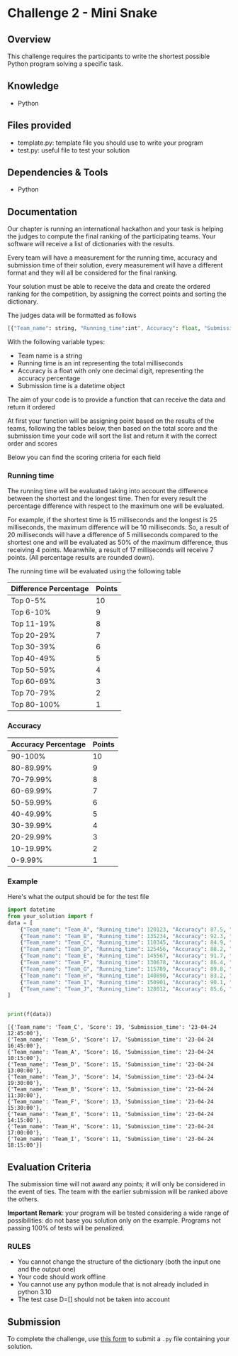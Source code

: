 # Challenge 2 - Mini Snake

## Overview

This challenge requires the participants to write the shortest possible Python program solving a specific task.

## Knowledge

- Python

## Files provided

- template.py: template file you should use to write your program
- test.py: useful file to test your solution

## Dependencies & Tools

- Python

## Documentation

Our chapter is running an international hackathon and your task is helping the judges to compute the final ranking of the participating teams. Your software will receive a list of dictionaries with the results.

Every team will have a measurement for the running time, accuracy and submission time of their solution, every measurement will have a different format and they will all be considered for the final ranking.

Your solution must be able to receive the data and create the ordered ranking for the competition, by assigning the correct points and sorting the dictionary.

The judges data will be formatted as follows

```python
[{"Team_name": string, "Running_time":int", Accuracy": float, "Submission_time": datetime}, {"Team_name": string, "Running_time":int,” Accuracy": float, "Submission_time": datetime}, . . .]
```

With the following variable types:

- Team name is a string
- Running time is an int representing the total milliseconds
- Accuracy is a float with only one decimal digit, representing the accuracy percentage
- Submission time is a datetime object

The aim of your code is to provide a function that can receive the data and return it ordered

At first your function will be assigning point based on the results of the teams, following the tables below, then based on the total score and the submission time your code will sort the list and return it with the correct order and scores

Below you can find the scoring criteria for each field

### Running time

The running time will be evaluated taking into account the difference between the shortest and the longest time. Then for every result the percentage difference with respect to the maximum one will be evaluated.

For example, if the shortest time is 15 milliseconds and the longest is 25 milliseconds, the maximum difference will be 10 milliseconds. So, a result of 20 milliseconds will have a difference of 5 milliseconds compared to the shortest one and will be evaluated as 50% of the maximum difference, thus receiving 4 points. Meanwhile, a result of 17 milliseconds will receive 7 points. (All percentage results are rounded down).

The running time will be evaluated using the following table

| Difference Percentage | Points |
| --------------------- | ------ |
| Top 0-5%              | 10     |
| Top 6-10%             | 9      |
| Top 11-19%            | 8      |
| Top 20-29%            | 7      |
| Top 30-39%            | 6      |
| Top 40-49%            | 5      |
| Top 50-59%            | 4      |
| Top 60-69%            | 3      |
| Top 70-79%            | 2      |
| Top 80-100%           | 1      |

### Accuracy

| Accuracy Percentage | Points |
| ------------------- | ------ |
| 90-100%             | 10     |
| 80-89.99%           | 9      |
| 70-79.99%           | 8      |
| 60-69.99%           | 7      |
| 50-59.99%           | 6      |
| 40-49.99%           | 5      |
| 30-39.99%           | 4      |
| 20-29.99%           | 3      |
| 10-19.99%           | 2      |
| 0-9.99%             | 1      |

### Example

Here's what the output should be for the test file

```python
import datetime
from your_solution import f
data = [
    {"Team_name": "Team_A", "Running_time": 120123, "Accuracy": 87.5, "Submission_time": datetime.datetime(2024, 4, 23, 10, 15, 0)},
    {"Team_name": "Team_B", "Running_time": 135234, "Accuracy": 92.3, "Submission_time": datetime.datetime(2024, 4, 23, 11, 30, 0)},
    {"Team_name": "Team_C", "Running_time": 110345, "Accuracy": 84.9, "Submission_time": datetime.datetime(2024, 4, 23, 12, 45, 0)},
    {"Team_name": "Team_D", "Running_time": 125456, "Accuracy": 88.2, "Submission_time": datetime.datetime(2024, 4, 23, 13, 0, 0)},
    {"Team_name": "Team_E", "Running_time": 145567, "Accuracy": 91.7, "Submission_time": datetime.datetime(2024, 4, 23, 14, 15, 0)},
    {"Team_name": "Team_F", "Running_time": 130678, "Accuracy": 86.4, "Submission_time": datetime.datetime(2024, 4, 23, 15, 30, 0)},
    {"Team_name": "Team_G", "Running_time": 115789, "Accuracy": 89.8, "Submission_time": datetime.datetime(2024, 4, 23, 16, 45, 0)},
    {"Team_name": "Team_H", "Running_time": 140890, "Accuracy": 83.2, "Submission_time": datetime.datetime(2024, 4, 23, 17, 0, 0)},
    {"Team_name": "Team_I", "Running_time": 150901, "Accuracy": 90.1, "Submission_time": datetime.datetime(2024, 4, 23, 18, 15, 0)},
    {"Team_name": "Team_J", "Running_time": 128012, "Accuracy": 85.6, "Submission_time": datetime.datetime(2024, 4, 23, 19, 30, 0)}
]


print(f(data))
```

```
[{'Team_name': 'Team_C', 'Score': 19, 'Submission_time': '23-04-24 12:45:00'},
{'Team_name': 'Team_G', 'Score': 17, 'Submission_time': '23-04-24 16:45:00'},
{'Team_name': 'Team_A', 'Score': 16, 'Submission_time': '23-04-24 10:15:00'},
{'Team_name': 'Team_D', 'Score': 15, 'Submission_time': '23-04-24 13:00:00'},
{'Team_name': 'Team_J', 'Score': 14, 'Submission_time': '23-04-24 19:30:00'},
{'Team_name': 'Team_B', 'Score': 13, 'Submission_time': '23-04-24 11:30:00'},
{'Team_name': 'Team_F', 'Score': 13, 'Submission_time': '23-04-24 15:30:00'},
{'Team_name': 'Team_E', 'Score': 11, 'Submission_time': '23-04-24 14:15:00'},
{'Team_name': 'Team_H', 'Score': 11, 'Submission_time': '23-04-24 17:00:00'},
{'Team_name': 'Team_I', 'Score': 11, 'Submission_time': '23-04-24 18:15:00'}]
```

## Evaluation Criteria

The submission time will not award any points; it will only be considered in the event of ties. The team with the earlier submission will be ranked above the others.

**Important Remark**: your program will be tested considering a wide range of possibilities: do not base you solution only on the example. Programs not passing 100% of tests will be penalized.

### RULES

- You cannot change the structure of the dictionary (both the input one and the output one)
- Your code should work offline
- You cannot use any python module that is not already included in python 3.10
- The test case D=[] should not be taken into account

## Submission

To complete the challenge, use [this form]() to submit a `.py` file containing your solution.

```

```
